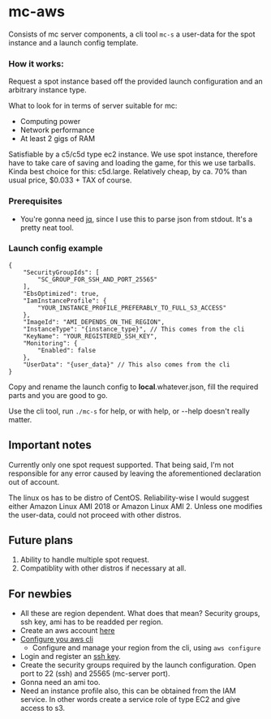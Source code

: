 # mc-aws

Consists of mc server components, a cli tool `mc-s` a user-data for the spot instance and a launch config template.

### How it works:
Request a spot instance based off the provided launch configuration and an arbitrary instance type.

What to look for in terms of server suitable for mc:
* Computing power
* Network performance
* At least 2 gigs of RAM

Satisfiable by a c5/c5d type ec2 instance.
We use spot instance, therefore have to take care of saving and loading the game, for this we use tarballs.
Kinda best choice for this: c5d.large. Relatively cheap, by ca. 70% than usual price, $0.033 + TAX of course.

### Prerequisites
* You're gonna need [jq](https://stedolan.github.io/jq/), since I use this to parse json from stdout. It's a pretty neat tool.

### Launch config example
```
{
    "SecurityGroupIds": [
        "SC_GROUP_FOR_SSH_AND_PORT_25565"
    ],
    "EbsOptimized": true,
    "IamInstanceProfile": {
        "YOUR_INSTANCE_PROFILE_PREFERABLY_TO_FULL_S3_ACCESS"
    },
    "ImageId": "AMI_DEPENDS_ON_THE_REGION",
    "InstanceType": "{instance_type}", // This comes from the cli
    "KeyName": "YOUR_REGISTERED_SSH_KEY",
    "Monitoring": {
        "Enabled": false
    },
    "UserData": "{user_data}" // This also comes from the cli
}
```
Copy and rename the launch config to **local**.whatever.json, fill the required parts and you are good to go.

Use the cli tool, run `./mc-s` for help, or with help, or --help doesn't really matter. 

## Important notes

Currently only one spot request supported. That being said, I'm not responsible for any error caused by leaving the aforementioned declaration out of account.

The linux os has to be distro of CentOS. Reliability-wise I would suggest either Amazon Linux AMI 2018 or Amazon Linux AMI 2.
Unless one modifies the user-data, could not proceed with other distros. 

## Future plans

1. Ability to handle multiple spot request.
2. Compatiblity with other distros if necessary at all.

## For newbies

* All these are region dependent. What does that mean? Security groups, ssh key, ami has to be readded per region.
* Create an aws account [here](https://aws.amazon.com/resources/create-account/?tag=duckduckgo-d-20)
* [Configure you aws cli](https://docs.aws.amazon.com/cli/latest/userguide/cli-chap-configure.html)
    * Configure and manage your region from the cli, using `aws configure`
* Login and register an [ssh key](https://docs.aws.amazon.com/opsworks/latest/userguide/security-settingsshkey.html).
* Create the security groups required by the launch configuration. Open port to 22 (ssh) and 25565 (mc-server port).
* Gonna need an ami too.
* Need an instance profile also, this can be obtained from the IAM service. In other words create a service role of type EC2 and give access to s3.
